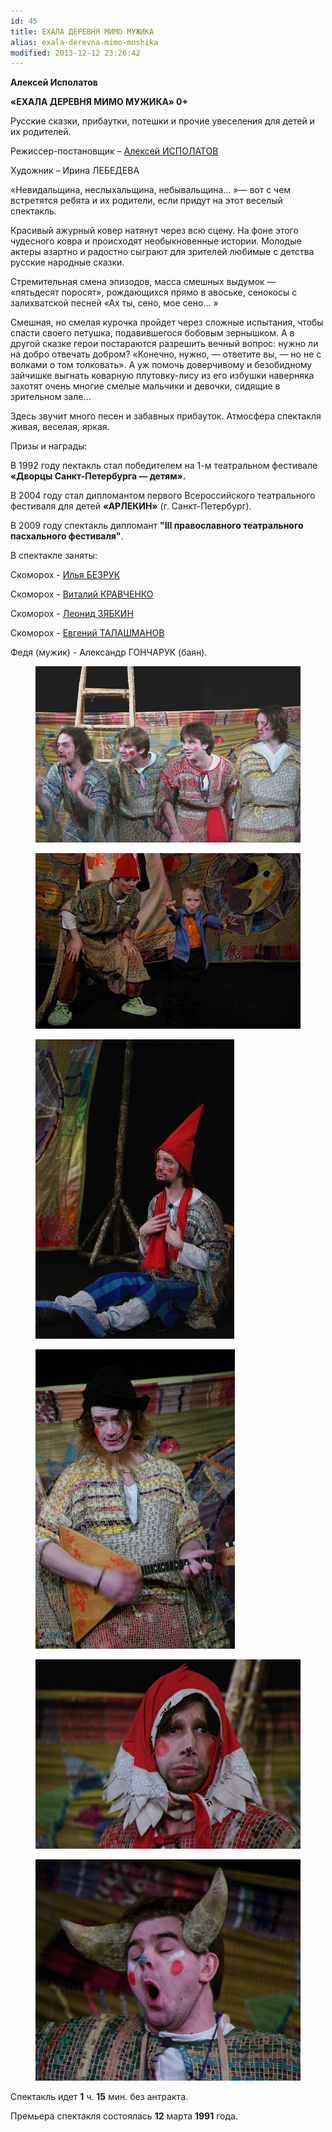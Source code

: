 ```yaml
---
id: 45
title: ЕХАЛА ДЕРЕВНЯ МИМО МУЖИКА
alias: exala-derevna-mimo-mushika
modified: 2013-12-12 23:26:42
---
```


**Алексей Исполатов**

**«ЕХАЛА ДЕРЕВНЯ МИМО МУЖИКА» 0+**

Русские сказки, прибаутки, потешки и прочие увеселения для детей и их родителей.

Режиссер-постановщик – <a href="53-aleksei-ispolatov.html">Алексей ИСПОЛАТОВ</a>

Художник – Ирина ЛЕБЕДЕВА

«Невидальщина, неслыхальщина, небывальщина… »— вот с чем встретятся ребята и их родители, если придут на этот веселый спектакль.

Красивый ажурный ковер натянут через всю сцену. На фоне этого чудесного ковра и происходят необыкновенные истории. Молодые актеры азартно и радостно сыграют для зрителей любимые с детства русские народные сказки.

Стремительная смена эпизодов, масса смешных выдумок — «пятьдесят поросят», рождающихся прямо в авоське, сенокосы с залихватской песней «Ах ты, сено, мое сено… »

Смешная, но смелая курочка пройдет через сложные испытания, чтобы спасти своего петушка, подавившегося бобовым зернышком. А в другой сказке герои постараются разрешить вечный вопрос: нужно ли на добро отвечать добром? «Конечно, нужно, — ответите вы, — но не с волками о том толковать». А уж помочь доверчивому и безобидному зайчишке выгнать коварную плутовку-лису из его избушки наверняка захотят очень многие смелые мальчики и девочки, сидящие в зрительном зале…

Здесь звучит много песен и забавных прибауток. Атмосфера спектакля живая, веселая, яркая.

Призы и награды:

В 1992 году пектакль стал победителем на 1-м театральном фестивале **«Дворцы Санкт-Петербурга — детям».**

В 2004 году стал дипломантом первого Всероссийского театрального фестиваля для детей **«АРЛЕКИН»** (г. Санкт-Петербург).

В 2009 году спектакль дипломант **"III православного театрального пасхального фестиваля"**.

В спектакле заняты:

Скоморох - <a href="83-bezryk-ilya.html">Илья БЕЗРУК</a>

Скоморох - <a href="66-vitalii-kravchenko.html">Виталий КРАВЧЕНКО</a>

Скоморох - <a href="67-leonid-zabkin.html">Леонид ЗЯБКИН</a>

Скоморох - <a href="84-talashmanovevgenii.html">Евгений ТАЛАШМАНОВ</a>

Федя (мужик) - Александр ГОНЧАРУК (баян).

<figure><img src="images/stories/derevna.jpg" /></figure>

<figure><img src="images/stories/random/derevnia.2.jpg" /></figure>

<figure><img src="images/stories/random/derevnia.3.jpg" /></figure>

<figure><img src="images/stories/random/derevnia.4.jpg" /></figure>

<figure><img src="images/stories/random/erevnia foto.jpg" /></figure>

<figure><img src="images/stories/random/derevnia.45.jpg" /></figure>

Спектакль идет **1** ч. **15** мин. без антракта.

Премьера спектакля состоялась **12** марта **1991** года.

